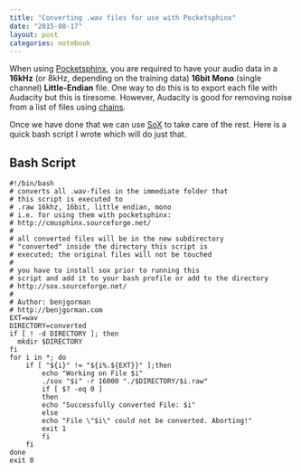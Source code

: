 ```yaml
---
title: "Converting .wav files for use with Pocketsphinx"
date: "2015-08-17"
layout: post
categories: notebook
---
```


When using [Pocketsphinx](http://cmusphinx.sourceforge.net/), you are required to have your audio data in a **16kHz** (or 8kHz, depending on the training data) **16bit Mono** (single channel) **Little-Endian** file. One way to do this is to export each file with Audacity but this is tiresome. However, Audacity is good for removing noise from a list of files using [chains](http://manual.audacityteam.org/o/man/edit_chains.html).

Once we have done that we can use [SoX](http://sox.sourceforge.net/) to take care of the rest. Here is a quick bash script I wrote which will do just that.

## Bash Script

```
#!/bin/bash
# converts all .wav-files in the immediate folder that
# this script is executed to
# .raw 16khz, 16bit, little endian, mono
# i.e. for using them with pocketsphinx:
# http://cmusphinx.sourceforge.net/
#
# all converted files will be in the new subdirectory
# "converted" inside the directory this script is
# executed; the original files will not be touched
#
# you have to install sox prior to running this
# script and add it to your bash profile or add to the directory
# http://sox.sourceforge.net/
#
# Author: benjgorman
# http://benjgorman.com
EXT=wav
DIRECTORY=converted
if [ ! -d DIRECTORY ]; then
  mkdir $DIRECTORY
fi
for i in *; do
    if [ "${i}" != "${i%.${EXT}}" ];then
        echo "Working on File $i"
        ./sox "$i" -r 16000 "./$DIRECTORY/$i.raw"
        if [ $? -eq 0 ]
        then
        echo "Successfully converted File: $i"
        else
        echo "File \"$i\" could not be converted. Aborting!"
        exit 1
        fi
    fi  
done
exit 0
```
